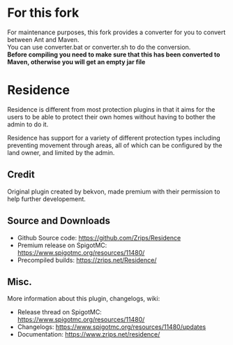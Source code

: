 # For this fork

For maintenance purposes, this fork provides a converter for you to convert between Ant and Maven.  
You can use converter.bat or converter.sh to do the conversion.   
**Before compiling you need to make sure that this has been converted to Maven, otherwise you will get an empty jar file**  

# Residence

Residence is different from most protection plugins in that it aims for the users to be able to protect their own homes without having to bother the admin to do it. 

Residence has support for a variety of different protection types including preventing movement through areas, all of which can be configured by the land owner, and limited by the admin.

## Credit

Original plugin created by bekvon, made premium with their permission to help further developement. 

## Source and Downloads

- Github Source code: https://github.com/Zrips/Residence
- Premium release on SpigotMC: https://www.spigotmc.org/resources/11480/
- Precompiled builds: https://zrips.net/Residence/

## Misc.

More information about this plugin, changelogs, wiki:

- Release thread on SpigotMC: https://www.spigotmc.org/resources/11480/
- Changelogs: https://www.spigotmc.org/resources/11480/updates
- Documentation: https://www.zrips.net/residence/
